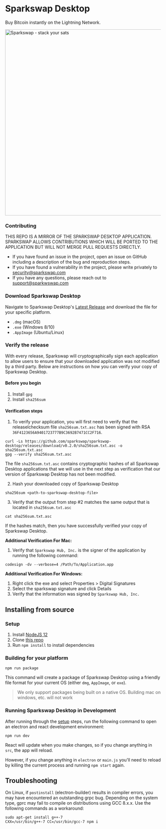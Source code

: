 # Sparkswap Desktop

Buy Bitcoin instantly on the Lightning Network.

<img src="https://sparkswap.com/img/buy-btc.gif" alt="Sparkswap - stack your sats" width="600">

### Contributing

THIS REPO IS A MIRROR OF THE SPARKSWAP DESKTOP APPLICATION. SPARKSWAP ALLOWS CONTRIBUTIONS WHICH WILL BE PORTED TO THE APPLICATION BUT WILL NOT MERGE PULL REQUESTS DIRECTLY.

- If you have found an issue in the project, open an issue on GitHub including a description of the bug and reproduction steps.
- If you have found a vulnerability in the project, please write privately to security@sparkswap.com
- If you have any questions, please reach out to support@sparkwswap.com

### Download Sparkswap Desktop

Navigate to Sparkswap Desktop's [Latest Release](https://github.com/sparkswap/sparkswap-desktop/releases/latest) and download the file for your specific platform.

- `.dmg` (macOS)
- `.exe` (Windows 8/10)
- `.AppImage` (Ubuntu/Linux)

### Verify the release

With every release, Sparkswap will cryptographically sign each application to allow users to ensure that your downloaded application was not modified by a third party. Below are instructions on how you can verify your copy of Sparkswap Desktop.

#### Before you begin

1. Install `gpg`
2. Install `sha256sum`

#### Verification steps

1. To verify your application, you will first need to verify that the releaselchecksum file `sha256sum.txt.asc` has been signed with RSA `36F4123656A9401723777B9C3692B7471CC2F716`.
```
curl -Ls https://github.com/sparkswap/sparkswap-desktop/releases/download/v0.2.0/sha256sum.txt.asc -o sha256sum.txt.asc
gpg --verify sha256sum.txt.asc
```

The file `sha256sum.txt.asc` contains cryptographic hashes of all Sparkswap Desktop applications that we will use in the next step as verification that our version of Sparkswap Desktop has not been modified.

2. Hash your downloaded copy of Sparkswap Desktop
```
sha256sum <path-to-sparkswap-desktop-file>
```

3. Verify that the output from step #2 matches the same output that is located in `sha256sum.txt.asc`
```
cat sha256sum.txt.asc
```

If the hashes match, then you have successfully verified your copy of Sparkswap Desktop.


**Additional Verification For Mac:**

1. Verify that `Sparkswap Hub, Inc.` is the signer of the application by running the following command:
```
codesign -dv --verbose=4 /Path/To/Application.app
```

**Additional Verification For Windows:**

1. Right click the exe and select Properties > Digital Signatures
2. Select the sparkswap signature and click Details
3. Verify that the information was signed by `Sparkswap Hub, Inc.`

## Installing from source

### Setup

1. Install [NodeJS 12](https://nodejs.org/en/)
2. Clone [this repo](https://github.com/sparkswap/sparkswap-desktop)
3. Run `npm install` to install dependencies

### Building for your platform

```
npm run package
```

This command will create a package of Sparkswap Desktop using a friendly file format for your current OS (either `dmg`, `AppImage`, or `exe`).

> We only support packages being built on a native OS. Building mac on windows, etc. will not work

### Running Sparkswap Desktop in Development

After running through the [setup](#setup) steps, run the following command to open an electron and react development environment:
```
npm run dev
```

React will update when you make changes, so if you change anything in `src`, the app will reload.

However, if you change anything in `electron` or `main.js` you'll need to reload by killing the current process and running `npm start` again.

## Troubleshooting

On Linux, if `postinstall` (electron-builder) results in compiler errors, you may have encountered an outstanding grpc bug. Depending on the system type, gprc may fail to compile on distributions using GCC 8.x.x. Use the following commands as a workaround:

```
sudo apt-get install g++-7
CXX=/usr/bin/g++-7 CC=/usr/bin/gcc-7 npm i
```
